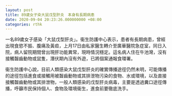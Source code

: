 ```yaml
---
layout: post
title: 89歲女子染大鼠戊型肝炎　本身有長期病患
date: 2020-09-04 20:23:26.000000000 +08:00
categories: rthk
---
```


一名89歲女子感染「大鼠戊型肝炎」。衞生防護中心表示，患者有長期病患，曾經出現食慾不振、腹痛及黃疸，上月17日由私家醫生轉介至廣華醫院急症室，同日入院，病人留院期間曾出現肝功能異常，現時情況穩定。這名病人住在牛池灣，沒有接觸齧齒動物或鼠隻，潛伏期內沒有外遊，已將個案通報食環署。

衞生防護中心說，目前人類感染大鼠戊型肝炎的確實傳播途徑仍然未明，可能傳播的途徑包括進食或接觸用被齧齒動物或其排泄物污染的食物、水或環境，以及直接接觸齧齒動物或其排泄物，一般人類感染的戊型肝炎病毒，主要是透過糞口途徑傳播，呼籲市民保持個人、食物及環境衞生，進食前要徹底洗手。
